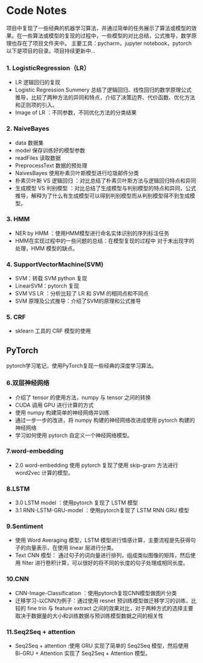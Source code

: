 # Code Notes
项目中复现了一些经典的机器学习算法，并通过简单的任务展示了算法或模型的效果。在一些算法或模型的复现的过程中，一些模型的对比总结，公式推导，数学原理也存在了项目文件夹中。
主要工具：pycharm，jupyter notebook，pytorch
以下是项目的目录。项目持续更新中...
### 1. LogisticRegression（LR）
- LR 逻辑回归的复现
- Logistic Regression Summery 总结了逻辑回归、线性回归的数学原理公式推导，比较了两种方法的异同和特点，介绍了决策边界、代价函数、优化方法和正则项的引入。
- Image of LR ：不同参数，不同优化方法的分类结果
### 2. NaiveBayes
- data 数据集
- model 保存训练好的模型参数
- readFiles 读取数据
- PreprocessText 数据的预处理
- NaivesBayes 使用朴素贝叶斯模型进行垃圾邮件分类
- 朴素贝叶斯 VS 逻辑回归 ：对比总结了朴素贝叶斯方法与逻辑回归特点和异同
- 生成模型 VS 判别模型 ：对比总结了生成模型与判别模型的特点和异同，公式推导，解释为了什么有生成模型可以得到判别模型而从判别模型得不到生成模型。
### 3. HMM
- NER by HMM ：使用HMM模型进行命名实体识别的序列标注任务
- HMM在实现过程中的一些问题的总结：在模型复现的过程中 对于未出现字的处理，HMM 模型的缺点。

### 4. SupportVectorMachine(SVM)
- SVM：转载 SVM python 复现
- LinearSVM：pytorch 复现
- SVM VS LR ：分析比较了 LR 和 SVM 的相同点和不同点
- SVM 原理及公式推导：介绍了SVM的原理和公式推导
### 5. CRF
- sklearn 工具的 CRF 模型的使用
## PyTorch
pytorch学习笔记，使用PyTorch复现一些经典的深度学习算法。
### 6.双层神经网络
- 介绍了 tensor 的使用方法，numpy 与 tensor 之间的转换
- CUDA 调用 GPU 进行计算的方式
- 使用 numpy 构建简单的神经网络并训练
- 通过一步一步的改进，将 numpy 构建的神经网络改进成使用 pytorch 构建的神经网络
- 学习如何使用 pytorch 自定义一个神经网络模型。
### 7.word-embedding
- 2.0 word-embedding 使用 pytorch 复现了使用 skip-gram 方法进行 word2vec 计算的模型。
### 8.LSTM
- 3.0 LSTM model ：使用pytorch 复现了 LSTM 模型
- 3.1 RNN-LSTM-GRU-model ：使用pytorch复现了 LSTM RNN GRU 模型
### 9.Sentiment
- 使用 Word Averaging 模型，LSTM 模型进行情感计算，主要流程是先获得句子的向量表示，在使用 linear 层进行分类。
- Text CNN 模型： 通过句子的词向量进行排列，组成类似图像的矩阵，然后使用 filter 进行卷积计算，可以很好的将不同的长度的句子处理成相同长度。
### 10.CNN
- CNN-Image-Classification ：使用pytorch复现CNN模型做图片分类
- 迁移学习-以CNN为例子：通过使用 resnet 预训练模型做迁移学习的训练，比较的 fine trin 与 feature extract 之间的效果对比，对于两种方式的选择主要取决于数据量的大小和训练数据与预训练模型数据之间的相关性
### 11.Seq2Seq + attention 
- Seq2Seq + attention :使用 GRU 实现了简单的 Seq2Seq 模型，然后使用 Bi-GRU + Attention 实现了 Seq2Seq + Attention 模型。
